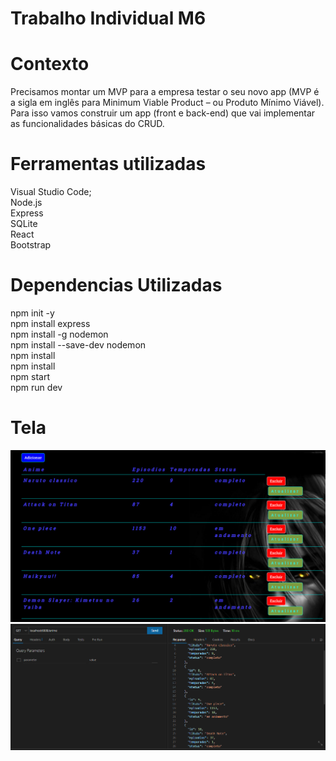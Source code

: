  # Trabalho Individual M6

 # Contexto
 
Precisamos montar um MVP para a empresa testar o seu novo app (MVP é a
sigla em inglês para Minimum Viable Product – ou Produto Mínimo Viável).
Para isso vamos construir um app (front e back-end) que vai implementar as
funcionalidades básicas do CRUD.

 # Ferramentas utilizadas
 
Visual Studio Code; </br>
Node.js</br>
Express </br>
SQLite </br>
React </br>
Bootstrap
 
 # Dependencias Utilizadas

npm init -y </br>
npm install express </br>
npm install -g nodemon </br>
npm install --save-dev nodemon </br>
npm install </br>
npm install </br>
npm start </br> 
npm run dev </br>

# Tela 

![](https://github.com/daniloxd2022/case01_projeto_individual/blob/3c0230fa555d7989c92f09e6c73be4f64d6eee22/FrontEd/public/minha_tabela_com_botoes.png) 
![](https://github.com/daniloxd2022/case01_projeto_individual/blob/71109587e13923553794a07e84eb0fd594cab95b/FrontEd/public/formato_json.png)
